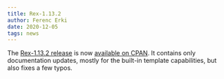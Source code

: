 ```yaml
---
title: Rex-1.13.2
author: Ferenc Erki
date: 2020-12-05
tags: news
---
```


The [Rex-1.13.2 release](/docs/release_notes/1.13.2.html) is now [available on CPAN](https://metacpan.org/release/FERKI/Rex-1.13.2). It contains only documentation updates, mostly for the built-in template capabilities, but also fixes a few typos.
